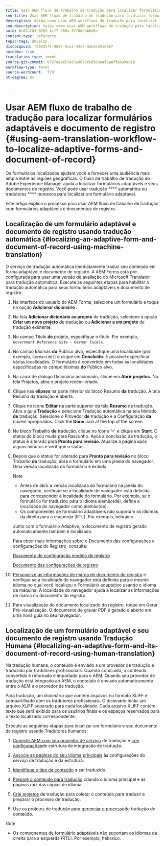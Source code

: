 ```yaml
---
title: Usar AEM fluxo de trabalho de tradução para localizar formulários adaptáveis e documento de registro
seo-title: Usar AEM fluxo de trabalho de tradução para localizar formulários adaptáveis e documento de registro
description: Saiba como usar AEM workflows de tradução para localizar formulários adaptáveis e documento de registro.
seo-description: Saiba como usar AEM workflows de tradução para localizar formulários adaptáveis e documento de registro.
uuid: 6c87a283-0203-4cf7-989a-3770ddbbbd6e
content-type: reference
topic-tags: develop
discoiquuid: f5642571-9657-4ca1-93c5-4ae2eb91e967
noindex: true
translation-type: tm+mt
source-git-commit: 0797eeae57ac5a9676c6d308eaf2aaffab999d18
workflow-type: tm+mt
source-wordcount: '779'
ht-degree: 0%

---
```



# Usar AEM fluxo de trabalho de tradução para localizar formulários adaptáveis e documento de registro {#using-aem-translation-workflow-to-localize-adaptive-forms-and-document-of-record}

Os formulários localizados ajudam você a fornecer uma audiência mais ampla entre as regiões geográficas. O fluxo de trabalho de tradução do Adobe Experience Manager ajuda a localizar formulários adaptáveis e seus documentos de registro. Você pode usar tradução **** automática ou tradutores **** humanos para localizar um formulário adaptável.

Este artigo explica o processo para usar AEM fluxo de trabalho de tradução com formulários adaptáveis e documentos de registro.

## Localização de um formulário adaptável e documento de registro usando tradução automática {#localizing-an-adaptive-form-and-document-of-record-using-machine-translation}

O serviço de tradução automática imediatamente traduz seu conteúdo em forma adaptável e documento de registro. A AEM Forms está pré-configurada para usar uma versão de avaliação do Microsoft Translator para tradução automática. Execute as seguintes etapas para habilitar a tradução automática para seus formulários adaptáveis e documento de registro:

1. Na interface do usuário do AEM Forms, selecione um formulário e toque na opção **Adicionar dicionário** .
1. Na tela **Adicionar dicionário ao projeto** de tradução, selecione a opção **Criar um novo projeto** de tradução ou **Adicionar a um projeto** de tradução existente.
1. No campo Título **do** projeto, especifique o título. Por exemplo, `Government Reference Site - German locale.`
1. No campo Idiomas **do** Público alvo, especifique uma localidade (por exemplo, `German(de)`) e clique em **Concluído**. É possível especificar várias localidades. O formulário é convertido em todas as localidades especificadas no campo Idiomas **do** Público alvo.
1. Na caixa de diálogo Dicionário adicionado, clique em **Abrir projetos**. Na tela Projetos, abra o projeto recém-criado.
1. Clique nas **elipses** na parte inferior do bloco Resumo **da** tradução. A tela Resumo da tradução é aberta.
1. Clique no ícone **Editar** na parte superior da tela **Resumo** da tradução. Abra a guia **Tradução** e selecione Tradução automática na tela Método **de** tradução. Selecione o Provedor **de** tradução e a Configuração **da** nuvem apropriados. Click the **Done** icon at the top of the screen.
1. No bloco Trabalho **de** tradução, clique no ícone ![aem62forms_downseta](assets/aem62forms_downarrow.png) e clique em **Start**. O status do bloco muda para Rascunho. Após a conclusão da tradução, o status é alterado para **Pronto para revisão**. Atualize a página após alguns minutos e verifique o status.
1. Depois que o status for alterado para **Pronto para revisão** no bloco Trabalho **de** tradução, abra o formulário em uma janela do navegador. Uma versão localizada do formulário é exibida.

   >[!NOTE]
   >
   >* Antes de abrir a versão localizada do formulário na janela do navegador, verifique se a localidade do navegador está definida para corresponder à localidade do formulário. Por exemplo, se o formulário for traduzido para o idioma alemão(de), defina a localidade do navegador como alemão(de).
   >* Os componentes de formulário adaptáveis não suportam os idiomas da direita para a esquerda (RTL). Por exemplo, hebraico.


   Junto com o formulário Adaptive, o documento de registro gerado automaticamente também é localizado.

   Para obter mais informações sobre o Documento das configurações e configurações do Registro, consulte:

   [Documento de configuração modelo de registro](/help/forms/using/generate-document-of-record-for-non-xfa-based-adaptive-forms.md#p-document-of-record-template-configuration-p)

   [Documento das configurações de registro](/help/forms/using/generate-document-of-record-for-non-xfa-based-adaptive-forms.md#p-document-of-record-settings-p)

1. [Personalize as informações de marca do documento de registro](/help/forms/using/generate-document-of-record-for-non-xfa-based-adaptive-forms.md) e verifique se a localidade do navegador está definida para o mesmo idioma no qual você localizou o Formulário adaptativo usando o idioma da máquina. A localidade do navegador ajuda a localizar as informações de marca no documento do registro.
1. Para visualização do documento localizado do registro, toque em Gerar Pré-visualização. O documento de gravar PDF é gerado e aberto em uma nova guia no seu navegador.

## Localização de um formulário adaptável e seu documento de registro usando Tradução Humana {#localizing-an-adaptive-form-and-its-document-of-record-using-human-translation}

Na tradução humana, o conteúdo é enviado a um provedor de tradução e traduzido por tradutores profissionais. Quando concluído, o conteúdo convertido é retornado e importado para o AEM. Quando seu provedor de tradução está integrado ao AEM, o conteúdo é enviado automaticamente entre o AEM e o provedor de tradução.

Para tradução, um dicionário que contém arquivos no formato XLIFF é compartilhado com os tradutores profissionais. O dicionário inclui um arquivo XLIFF separado para cada localidade. Cada arquivo XLIFF contém texto que será exibido para os usuários finais e os espaços reservados para o texto localizado correspondente.

Execute as seguintes etapas para localizar um formulário e seu documento de registro usando Tradutores humanos:

1. [Conecte AEM com seu provedor de serviço](/help/sites-administering/tc-tic.md) de tradução e [crie configurações](/help/sites-administering/tc-tic.md)de estrutura de integração de tradução.

1. [Associe as páginas do seu idioma principais](/help/sites-administering/tc-tic.md) às configurações do serviço de tradução e da estrutura.

1. [Identifique o tipo de conteúdo](/help/sites-administering/tc-rules.md) a ser traduzido.

1. [Prepare o conteúdo para tradução](/help/sites-administering/tc-prep.md) criando o idioma principal e as páginas raiz das cópias de idioma.

1. [Crie projetos](/help/sites-administering/tc-manage.md) de tradução para coletar o conteúdo para traduzir e preparar o processo de tradução.

1. Use os projetos de tradução para [gerenciar o processo](/help/sites-administering/tc-manage.md)de tradução de conteúdo.

>[!NOTE]
>
>* Os componentes de formulário adaptáveis não suportam os idiomas da direita para a esquerda (RTL). Por exemplo, hebraico.

>



